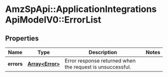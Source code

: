 # AmzSpApi::ApplicationIntegrationsApiModelV0::ErrorList

## Properties
Name | Type | Description | Notes
------------ | ------------- | ------------- | -------------
**errors** | [**Array&lt;Error&gt;**](Error.md) | Error response returned when the request is unsuccessful. | 


